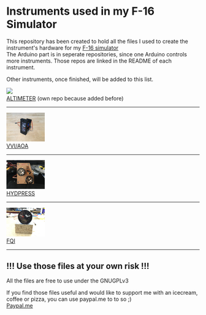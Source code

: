 # Instruments used in my F-16 Simulator

This repository has been created to hold all the files I used to create the instrument's hardware for my [F-16 simulator](http://f16simulator.net)  
The Arduino part is in seperate repositories, since one Arduino controls more instruments. Those repos are linked in the README of each instrument.

Other instruments, once finished, will be added to this list.

[<img src="https://github.com/mihi4/F-16Altimeter/raw/main/pics/altimeter.jpg" width=100 />](https://github.com/mihi4/F-16Altimeter)  
[ALTIMETER](https://github.com/mihi4/F-16Altimeter)
(own repo because added before)

***

[<img src="pics/vvi.png" width=100 />](vvi_aoa)  
[VVI/AOA](vvi_aoa)

***
[<img src="pics/hydpress.png" width=100 />](hydpress)  
[HYDPRESS](hydpress)

***

[<img src="pics/fqi.png" width=100 />](fuelgauge)  
[FQI](fuelgauge)

***

## !!! Use those files at your own risk !!!

All the files are free to use under the GNUGPLv3

If you find those files useful and would like to support me with an icecream, coffee or pizza, you can use paypal.me to to so ;)  
[Paypal.me](https://paypal.me/MichiHirczy)

